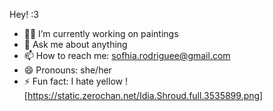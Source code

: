 Hey! :3



- 🔭🎨 I’m currently working on paintings
- 💬 Ask me about anything
- 📫 How to reach me: sofhia.rodriguee@gmail.com
- 😄 Pronouns: she/her
- ⚡ Fun fact: I hate yellow 
![https://static.zerochan.net/Idia.Shroud.full.3535899.png]
